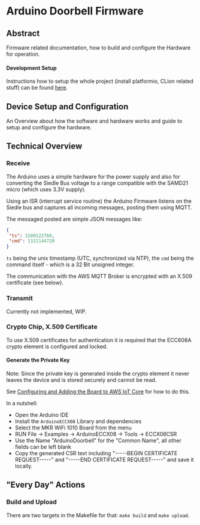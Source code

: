 Arduino Doorbell Firmware
====

Abstract
----

Firmware related documentation, how to build and configure the Hardware for operation.

#### Development Setup

Instructions how to setup the whole project (install platformio, CLion related stuff) can be found [here](../doc/Setup.md).

Device Setup and Configuration
----

An Overview about how the software and hardware works and guide to setup and configure the hardware.

Technical Overview
---

### Receive

The Arduino uses a simple hardware for the power supply and also for converting the Siedle Bus voltage to a range compatible with the SAMD21 micro (which uses 3.3V supply).

Using an ISR (interrupt service routine) the Arduino Firmware listens on the Siedle bus and captures all incoming messages, posting them using MQTT.

The messaged posted are simple JSON messages like:

```json
{
 "ts": 1580122760,
 "cmd": 1151144720
}
``` 

`ts` being the unix timestamp (UTC, synchronized via NTP), the `cmd` being the command itself - which is a 32 Bit unsigned integer.

The communication with the AWS MQTT Broker is encrypted with an X.509 certificate (see below).

### Transmit

Currently not implemented, WIP.

### Crypto Chip, X.509 Certificate

To use X.509 certificates for authentication it is required that the ECC608A crypto element is configured and locked.

#### Generate the Private Key

Note: Since the private key is generated inside the crypto element it never leaves the device and is stored securely and cannot be read.

See [Configuring and Adding the Board to AWS IoT Core](https://create.arduino.cc/projecthub/Arduino_Genuino/securely-connecting-an-arduino-mkr-wifi-1010-to-aws-iot-core-a9f365#toc-configuring-and-adding-the-board-to-aws-iot-core-2) for how to do this.

In a nutshell:
* Open the Arduino IDE
* Install the `ArduinoECCX08` Library and dependencies
* Select the MKR WiFi 1010 Board from the menu
* RUN File -> Examples -> ArduinoECCX08 -> Tools -> ECCX08CSR
* Use the Name "ArduinoDoorbell" for the "Common Name", all other fields can be left blank
* Copy the generated CSR text including "-----BEGIN CERTIFICATE REQUEST-----" and "-----END CERTIFICATE REQUEST-----" and save it locally.

"Every Day" Actions
----

### Build and Upload

There are two targets in the Makefile for that: `make build` and `make upload`.




